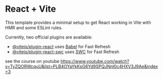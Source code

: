 # React + Vite

This template provides a minimal setup to get React working in Vite with HMR and some ESLint rules.

Currently, two official plugins are available:

- [@vitejs/plugin-react](https://github.com/vitejs/vite-plugin-react/blob/main/packages/plugin-react/README.md) uses [Babel](https://babeljs.io/) for Fast Refresh
- [@vitejs/plugin-react-swc](https://github.com/vitejs/vite-plugin-react-swc) uses [SWC](https://swc.rs/) for Fast Refresh

see the course on youtube
https://www.youtube.com/watch?v=TyZQORWcquU&list=PLB4OYaYkKsG6Yd9SPQJNnl0c4HXV3J9Ae&index=3
